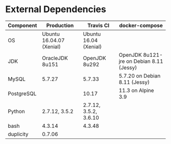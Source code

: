 # External Dependencies

| Component  | Production               | Travis CI             | docker-compose                           |
| -------    | ------------------------ | --------------------- | ---------------------------------------- |
| OS         | Ubuntu 16.04.07 (Xenial) | Ubuntu 16.04 (Xenial) |                                          |
| JDK        | OracleJDK 8u151          | OpenJDK 8u292         | OpenJDK 8u121-jre on Debian 8.11 (Jessy) |
| MySQL      | 5.7.27                   | 5.7.33                | 5.7.20 on Debian 8.11 (Jessy)            |
| PostgreSQL |                          | 10.17                 | 11.3 on Alpine 3.9                       |
| Python     | 2.7.12, 3.5.2            | 2.7.12, 3.5.2, 3.6.10 |                                          |
| bash       | 4.3.14                   | 4.3.48                |                                          |
| duplicity  | 0.7.06                   |                       |                                          |
